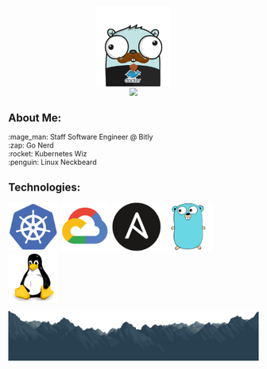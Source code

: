 <div align="center">
<img src="./images/gopher_me.png" width="150"/><br>
<div>
<a href="https://www.linkedin.com/in/joshuaharshman">
<img src="https://img.shields.io/static/v1?label=&message=LinkedIn&color=blue&style=for-the-badge"/>
</a>
</div>
</div>

<div class="header">
<h2>
About Me:
</h2>
</div>

<div>
:mage_man: Staff Software Engineer @ Bitly<br>
:zap: Go Nerd<br>
:rocket: Kubernetes Wiz<br>
:penguin: Linux Neckbeard<br>
</div>

<div class="header">
<h2>
Technologies:
</h2>
</div>

<div>
<img src="https://raw.githubusercontent.com/devicons/devicon/master/icons/kubernetes/kubernetes-plain.svg" width="100"/>
<img src="https://raw.githubusercontent.com/devicons/devicon/master/icons/googlecloud/googlecloud-original.svg" width="100"/>
<img src="https://raw.githubusercontent.com/devicons/devicon/master/icons/ansible/ansible-original.svg" width="100"/>
<img src="https://raw.githubusercontent.com/devicons/devicon/master/icons/go/go-original.svg" width="100"/>
<img src="https://raw.githubusercontent.com/devicons/devicon/master/icons/linux/linux-original.svg" width="100"/>
</div>

![mountains](./images/mountain_range.png)

